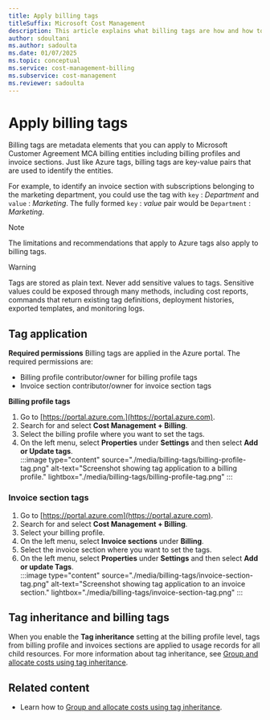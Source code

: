 ```yaml
---
title: Apply billing tags
titleSuffix: Microsoft Cost Management
description: This article explains what billing tags are how and how to apply them in Cost Management.
author: sdoultani
ms.author: sadoulta
ms.date: 01/07/2025
ms.topic: conceptual
ms.service: cost-management-billing
ms.subservice: cost-management
ms.reviewer: sadoulta
---
```



# Apply billing tags

Billing tags are metadata elements that you can apply to Microsoft Customer Agreement MCA billing entities including billing profiles and invoice sections. Just like Azure tags, billing tags are key-value pairs that are used to identify the entities.

For example, to identify an invoice section with subscriptions belonging to the marketing department, you could use the tag with `key` : *Department* and `value` : *Marketing*.  The fully formed `key` : *value* pair would be `Department` : *Marketing*.

> [!NOTE]
> The limitations and recommendations that apply to Azure tags also apply to billing tags.

> [!WARNING]
> Tags are stored as plain text. Never add sensitive values to tags. Sensitive values could be exposed through many methods, including cost reports, commands that return existing tag definitions, deployment histories, exported templates, and monitoring logs.

## Tag application

**Required permissions**
Billing tags are applied in the Azure portal. The required permissions are:

- Billing profile contributor/owner for billing profile tags
- Invoice section contributor/owner for invoice section tags

**Billing profile tags**

1. Go to [https://portal.azure.com.](https://portal.azure.com).
1. Search for and select **Cost Management + Billing**.
1. Select the billing profile where you want to set the tags.
1. On the left menu, select **Properties** under **Settings** and then select **Add or Update tags**.  
    :::image type="content" source="./media/billing-tags/billing-profile-tag.png" alt-text="Screenshot showing tag application to a billing profile." lightbox="./media/billing-tags/billing-profile-tag.png" :::

### Invoice section tags

1. Go to [https://portal.azure.com](https://portal.azure.com). 
1. Search for and select **Cost Management + Billing**.
1. Select your billing profile.
1. On the left menu, select **Invoice sections** under **Billing**.
1. Select the invoice section where you want to set the tags.
1. On the left menu, select **Properties** under **Settings** and then select **Add or update Tags**.  
    :::image type="content" source="./media/billing-tags/invoice-section-tag.png" alt-text="Screenshot showing tag application to an invoice section." lightbox="./media/billing-tags/invoice-section-tag.png" :::

## Tag inheritance and billing tags

When you enable the **Tag inheritance** setting at the billing profile level, tags from billing profile and invoices sections are applied to usage records for all child resources. For more information about tag inheritance, see [Group and allocate costs using tag inheritance](enable-tag-inheritance.md).

## Related content

- Learn how to [Group and allocate costs using tag inheritance](enable-tag-inheritance.md).
